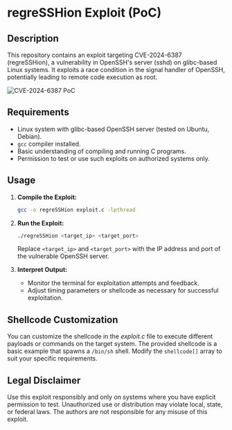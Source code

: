 # regreSSHion Exploit (PoC)

## Description
This repository contains an exploit targeting CVE-2024-6387 (regreSSHion), a vulnerability in OpenSSH's server (sshd) on glibc-based Linux systems. It exploits a race condition in the signal handler of OpenSSH, potentially leading to remote code execution as root.

![CVE-2024-6387 PoC](https://github.com/xonoxitron/regreSSHion/blob/main/poc.png?raw=true)


## Requirements
- Linux system with glibc-based OpenSSH server (tested on Ubuntu, Debian).
- `gcc` compiler installed.
- Basic understanding of compiling and running C programs.
- Permission to test or use such exploits on authorized systems only.

## Usage
1. **Compile the Exploit:**
   ```bash
   gcc -o regreSSHion exploit.c -lpthread
   ```

2. **Run the Exploit:**
   ```bash
   ./regreSSHion <target_ip> <target_port>
   ```

   Replace `<target_ip>` and `<target_port>` with the IP address and port of the vulnerable OpenSSH server.

3. **Interpret Output:**
   - Monitor the terminal for exploitation attempts and feedback.
   - Adjust timing parameters or shellcode as necessary for successful exploitation.

## Shellcode Customization
You can customize the shellcode in the *exploit.c* file to execute different payloads or commands on the target system. The provided shellcode is a basic example that spawns a `/bin/sh` shell. Modify the `shellcode[]` array to suit your specific requirements.

## Legal Disclaimer
Use this exploit responsibly and only on systems where you have explicit permission to test. Unauthorized use or distribution may violate local, state, or federal laws. The authors are not responsible for any misuse of this exploit.
